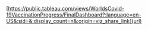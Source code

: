[https://public.tableau.com/views/WorldsCovid-19VaccinationProgress/FinalDashboard?:language=en-US&:sid=&:display_count=n&:origin=viz_share_link](url)
